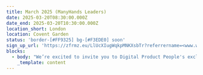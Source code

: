 ```yaml
---
title: March 2025 (ManyHands Leaders)
date: 2025-03-20T08:30:00.000Z
date_end: 2025-03-20T10:30:00.000Z
location_short: London
location: Covent Garden
status: 'border-[#FF9325] bg-[#F3EDE0] soon'
sign_up_url: 'https://zfrmz.eu/LlUcXIugWqkpMNKXsbTr?referrername=<www.wearemanyhands.com>'
blocks:
  - body: "We’re excited to invite you to Digital Product People's exclusive, invite-only event for senior leaders in digital product. You'll meet fellow senior leaders across product, technology, research, and design to exchange insights, tackle key challenges, and foster meaningful connections in a collaborative setting.\n\nThanks to our generous sponsor Askable, the Digital Product Leaders event promises thought-provoking talks from industry voices, small-group roundtable discussions on curated themes, and the chance to network with like-minded experts - all over a tasty breakfast.\n\nBuilding on the success of our ManyHands event series running since 2021, we're thrilled to bring you our event for leaders. Our event series is inspired by the phrase \"many hands make light work.\" The event is collaborative in nature, bringing together diverse perspectives from across industries to solve shared challenges and uncover motivating solutions.\n\n**What to Expect**\n\n\U0001F4E2 Thought-provoking talks from leading voices in product management and leadership.\n\n\U0001F300 Small-group roundtable discussions, guided by curated themes, to spark actionable insights.\n\n\U0001F91D Meaningful networking opportunities with a select group of Directors across Product, Technology, Research and Design.\n\n**Details**\n\n\U0001F4C5 Date: Thursday, 20 March 2025\n\n⏰ Time: 8:00 AM - 10:30 AM\n\n\U0001F4CD Location: Central London (venue details provided upon RSVP)\n\nWith breakfast provided and limited spaces available, this is a morning not to be missed.\n\nThis event is by invitation only, so if you're a senior leader ready to share, learn, and grow, we’d love to see you there.\n"
    _template: content
---
```


